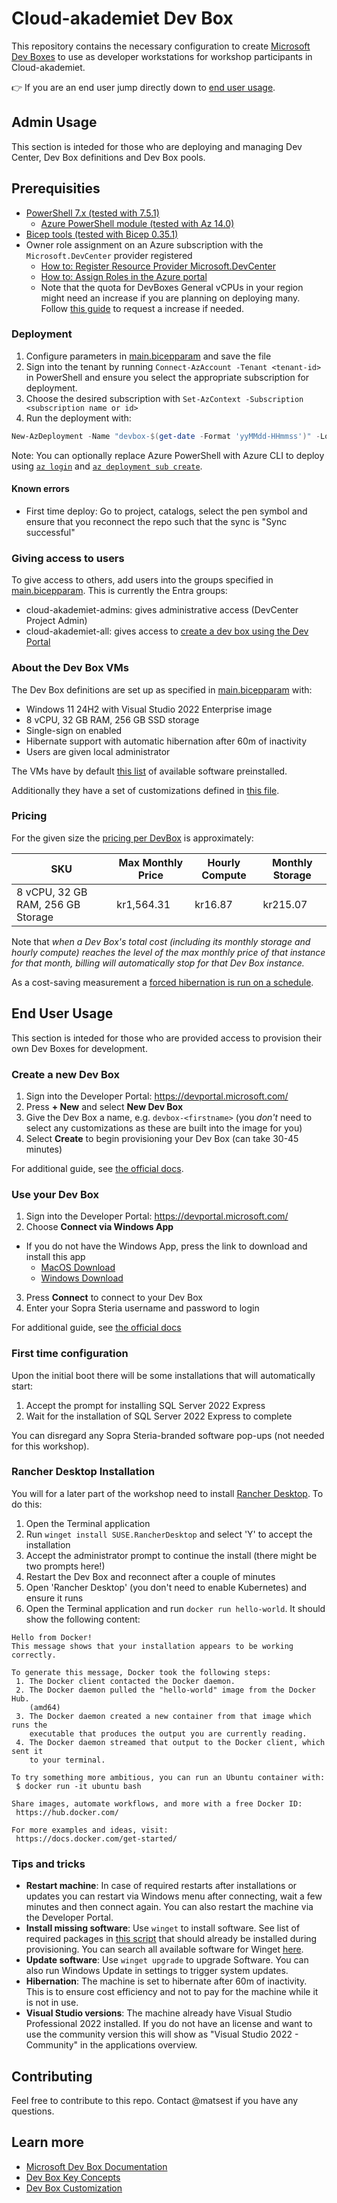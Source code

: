 # Cloud-akademiet Dev Box

This repository contains the necessary configuration to create [Microsoft Dev Boxes](https://learn.microsoft.com/en-us/azure/dev-box/overview-what-is-microsoft-dev-box) to use as developer workstations for workshop participants in Cloud-akademiet.

:point_right: If you are an end user jump directly down to [end user usage](#end-user-usage).

## Admin Usage

This section is inteded for those who are deploying and managing Dev Center, Dev Box definitions and Dev Box pools.

## Prerequisities

- [PowerShell 7.x (tested with 7.5.1)](https://learn.microsoft.com/en-us/powershell/scripting/install/installing-powershell)
  - [Azure PowerShell module (tested with Az 14.0)](https://learn.microsoft.com/en-us/powershell/azure/install-azure-powershell)
- [Bicep tools (tested with Bicep 0.35.1)](https://learn.microsoft.com/en-us/azure/azure-resource-manager/bicep/install)
- Owner role assignment on an Azure subscription with the `Microsoft.DevCenter` provider registered
    - [How to: Register Resource Provider Microsoft.DevCenter](https://learn.microsoft.com/en-us/azure/azure-resource-manager/management/resource-providers-and-types#register-resource-provider)
    - [How to: Assign Roles in the Azure portal](https://learn.microsoft.com/en-us/azure/role-based-access-control/role-assignments-portal)
    - Note that the quota for DevBoxes General vCPUs in your region might need an increase if you are planning on deploying many. Follow [this guide](https://learn.microsoft.com/en-us/azure/quotas/quickstart-increase-quota-portal) to request a increase if needed.

### Deployment

1. Configure parameters in [main.bicepparam](./bicep/main.bicepparam) and save the file
2. Sign into the tenant by running `Connect-AzAccount -Tenant <tenant-id>` in PowerShell and ensure you select the appropriate subscription for deployment.
  1. Choose the desired subscription with `Set-AzContext -Subscription <subscription name or id>`
3. Run the deployment with:

```powershell
New-AzDeployment -Name "devbox-$(get-date -Format 'yyMMdd-HHmmss')" -Location 'northeurope' -TemplateParameterFile './bicep/main.bicepparam'
```

Note: You can optionally replace Azure PowerShell with Azure CLI to deploy using [`az login`](https://learn.microsoft.com/en-us/cli/azure/get-started-with-azure-cli?view=azure-cli-latest#sign-into-the-azure-cli) and [`az deployment sub create`](https://learn.microsoft.com/en-us/cli/azure/deployment/sub?view=azure-cli-latest#az-deployment-sub-create).

#### Known errors

- First time deploy: Go to project, catalogs, select the pen symbol and ensure that you reconnect the repo such that the sync is "Sync successful"

### Giving access to users

To give access to others, add users into the groups specified in [main.bicepparam](./bicep/main.bicepparam). This is currently the Entra groups:

- cloud-akademiet-admins: gives administrative access (DevCenter Project Admin)
- cloud-akademiet-all: gives access to [create a dev box using the Dev Portal](#end-user-usage)

### About the Dev Box VMs

The Dev Box definitions are set up as specified in [main.bicepparam](./bicep/main.bicepparam) with:
- Windows 11 24H2 with Visual Studio 2022 Enterprise image
- 8 vCPU, 32 GB RAM, 256 GB SSD storage
- Single-sign on enabled
- Hibernate support with automatic hibernation after 60m of inactivity
- Users are given local administrator

The VMs have by default [this list](https://github.com/Azure/dev-box-images?tab=readme-ov-file#preinstalled-software) of available software preinstalled.

Additionally they have a set of customizations defined in [this file](./imagedefinition/imagedefinition.yaml).

### Pricing

For the given size the [pricing per DevBox](https://azure.microsoft.com/en-us/pricing/details/dev-box/) is approximately:

| SKU	| Max Monthly Price	| Hourly Compute	| Monthly Storage |
|-----|-------------------|-----------------|-----------------|
| 8 vCPU, 32 GB RAM, 256 GB Storage	| kr1,564.31 | kr16.87 |	kr215.07 |

Note that *when a Dev Box's total cost (including its monthly storage and hourly compute) reaches the level of the max monthly price of that instance for that month, billing will automatically stop for that Dev Box instance.*

As a cost-saving measurement a [forced hibernation is run on a schedule](./.github/workflows/devbox-hibernator.yml).

## End User Usage

This section is inteded for those who are provided access to provision their own Dev Boxes for development.

### Create a new Dev Box

1. Sign into the Developer Portal: https://devportal.microsoft.com/
2. Press **+ New** and select **New Dev Box**
3. Give the Dev Box a name, e.g. `devbox-<firstname>` (you _don't_ need to select any customizations as these are built into the image for you)
4. Select **Create** to begin provisioning your Dev Box (can take 30-45 minutes)

For additional guide, see [the official docs](https://learn.microsoft.com/en-us/azure/dev-box/quickstart-create-dev-box#create-a-dev-box).

### Use your Dev Box

1. Sign into the Developer Portal: https://devportal.microsoft.com/
2. Choose **Connect via Windows App**
  - If you do not have the Windows App, press the link to download and install this app
    - [MacOS Download](https://apps.apple.com/us/app/windows-app/id1295203466?mt=12)
    - [Windows Download](https://apps.microsoft.com/detail/9n1f85v9t8bn?hl=nb-NO&gl=NO)
3. Press **Connect** to connect to your Dev Box
4. Enter your Sopra Steria username and password to login

For additional guide, see [the official docs](https://learn.microsoft.com/en-us/azure/dev-box/quickstart-create-dev-box#connect-to-a-dev-box)

### First time configuration

Upon the initial boot there will be some installations that will automatically start:

1. Accept the prompt for installing SQL Server 2022 Express
2. Wait for the installation of SQL Server 2022 Express to complete

You can disregard any Sopra Steria-branded software pop-ups (not needed for this workshop).

### Rancher Desktop Installation

You will for a later part of the workshop need to install [Rancher Desktop](https://rancherdesktop.io). To do this:

1. Open the Terminal application
2. Run `winget install SUSE.RancherDesktop` and select 'Y' to accept the installation
3. Accept the administrator prompt to continue the install (there might be two prompts here!)
5. Restart the Dev Box and reconnect after a couple of minutes
4. Open 'Rancher Desktop' (you don't need to enable Kubernetes) and ensure it runs
6. Open the Terminal application and run `docker run hello-world`. It should show the following content:

```
Hello from Docker!
This message shows that your installation appears to be working correctly.

To generate this message, Docker took the following steps:
 1. The Docker client contacted the Docker daemon.
 2. The Docker daemon pulled the "hello-world" image from the Docker Hub.
    (amd64)
 3. The Docker daemon created a new container from that image which runs the
    executable that produces the output you are currently reading.
 4. The Docker daemon streamed that output to the Docker client, which sent it
    to your terminal.

To try something more ambitious, you can run an Ubuntu container with:
 $ docker run -it ubuntu bash

Share images, automate workflows, and more with a free Docker ID:
 https://hub.docker.com/

For more examples and ideas, visit:
 https://docs.docker.com/get-started/
```

### Tips and tricks

- **Restart machine**: In case of required restarts after installations or updates you can restart via Windows menu after connecting, wait a few minutes and then connect again. You can also restart the machine via the Developer Portal.
- **Install missing software**: Use `winget` to install software. See list of required packages in [this script](./scripts/winget.ps1) that should already be installed during provisioning. You can search all available software for Winget [here](https://winstall.app/).
- **Update software**: Use `winget upgrade` to upgrade Software. You can also run Windows Update in settings to trigger system updates.
- **Hibernation**: The machine is set to hibernate after 60m of inactivity. This is to ensure cost efficiency and not to pay for the machine while it is not in use.
- **Visual Studio versions**: The machine already have Visual Studio Professional 2022 installed. If you do not have an license and want to use the community version this will show as "Visual Studio 2022 - Community" in the applications overview.

## Contributing

Feel free to contribute to this repo. Contact @matsest if you have any questions.

## Learn more

- [Microsoft Dev Box Documentation](https://learn.microsoft.com/en-us/azure/dev-box/)
- [Dev Box Key Concepts](https://learn.microsoft.com/en-us/azure/dev-box/concept-dev-box-concepts)
- [Dev Box Customization](https://learn.microsoft.com/en-us/azure/dev-box/how-to-customize-dev-box-setup-tasks)